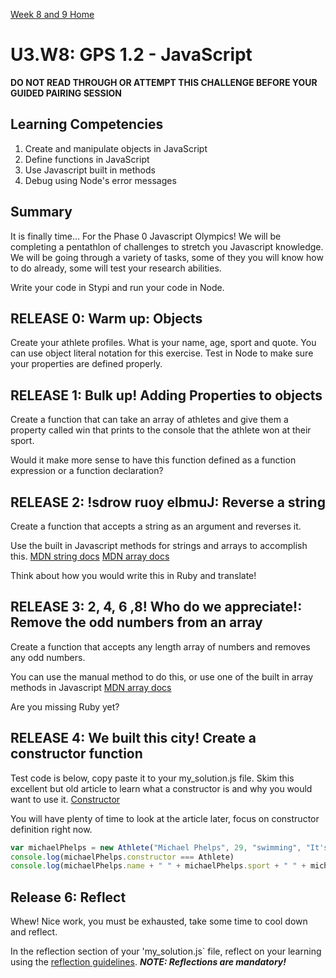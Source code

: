 [Week 8 and 9 Home](../)
# U3.W8: GPS 1.2 - JavaScript

**DO NOT READ THROUGH OR ATTEMPT THIS CHALLENGE BEFORE YOUR GUIDED PAIRING SESSION**

## Learning Competencies
1. Create and manipulate objects in JavaScript
2. Define functions in JavaScript
3. Use Javascript built in methods
4. Debug using Node's error messages


## Summary
It is finally time... For the Phase 0 Javascript Olympics! We will be completing a pentathlon of challenges to stretch you Javascript knowledge. We will be going through a variety of tasks, some of they you will know how to do already, some will test your research abilities.

Write your code in Stypi and run your code in Node.

## RELEASE 0: Warm up: Objects

Create your athlete profiles. What is your name, age, sport and quote. You can use object literal notation for this exercise. Test in Node to make sure your properties are defined properly.

## RELEASE 1: Bulk up! Adding Properties to objects
Create a function that can take an array of athletes and give them a property called win that prints to the console that the athlete won at their sport.

Would it make more sense to have this function defined as a function expression or a function declaration?

## RELEASE 2: !sdrow ruoy elbmuJ: Reverse a string

Create a function that accepts a string as an argument and reverses it.

Use the built in Javascript methods for strings and arrays to accomplish this. [ MDN string docs](https://developer.mozilla.org/en-US/docs/Web/JavaScript/Reference/Global_Objects/String) [MDN array docs](https://developer.mozilla.org/en-US/docs/Web/JavaScript/Reference/Global_Objects/Array/filter)

Think about how you would write this in Ruby and translate!

## RELEASE 3: 2, 4, 6 ,8! Who do we appreciate!: Remove the odd numbers from an array

Create a function that accepts any length array of numbers and removes any odd numbers.

You can use the manual method to do this, or use one of the built in array methods in Javascript [MDN array docs](https://developer.mozilla.org/en-US/docs/Web/JavaScript/Reference/Global_Objects/Array/filter)

Are you missing Ruby yet?

## RELEASE 4: We built this city! Create a constructor function

Test code is below, copy paste it to your my_solution.js file. Skim this excellent but old article to learn what a constructor is and why you would want to use it. [Constructor](http://code.tutsplus.com/tutorials/the-basics-of-object-oriented-javascript--net-7670)

You will have plenty of time to look at the article later, focus on constructor definition right now.

```javascript
var michaelPhelps = new Athlete("Michael Phelps", 29, "swimming", "It's medicinal I swear!")
console.log(michaelPhelps.constructor === Athlete)
console.log(michaelPhelps.name + " " + michaelPhelps.sport + " " + michaelPhelps.quote)
```


## Release 6: Reflect

Whew! Nice work, you must be exhausted, take some time to cool down and reflect.

In the reflection section of your 'my_solution.js` file, reflect on your learning using the [reflection guidelines](https://github.com/Devbootcamp/phase-0-handbook/blob/master/coding-references/reflection-guidelines.md). ***NOTE: Reflections are mandatory!***
